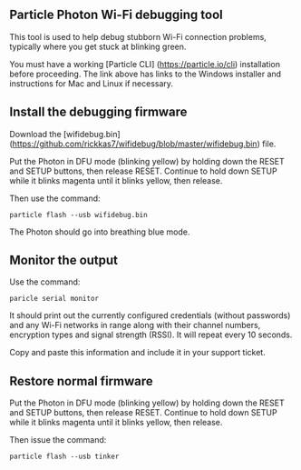 ## Particle Photon Wi-Fi debugging tool

This tool is used to help debug stubborn Wi-Fi connection problems, typically where you get stuck at blinking green.

You must have a working [Particle CLI] (https://particle.io/cli) installation before proceeding. The link above has links to the Windows installer and instructions for Mac and Linux if necessary.

## Install the debugging firmware

Download the [wifidebug.bin] (https://github.com/rickkas7/wifidebug/blob/master/wifidebug.bin) file. 

Put the Photon in DFU mode (blinking yellow) by holding down the RESET and SETUP buttons, then release RESET. Continue to hold down SETUP while it blinks magenta until it blinks yellow, then release.

Then use the command:

```
particle flash --usb wifidebug.bin
```

The Photon should go into breathing blue mode.

## Monitor the output

Use the command:

```
paricle serial monitor
```

It should print out the currently configured credentials (without passwords) and any Wi-Fi networks in range along with their channel numbers, encryption types and signal strength (RSSI). It will repeat every 10 seconds.

Copy and paste this information and include it in your support ticket.

## Restore normal firmware

Put the Photon in DFU mode (blinking yellow) by holding down the RESET and SETUP buttons, then release RESET. Continue to hold down SETUP while it blinks magenta until it blinks yellow, then release.

Then issue the command:

```
particle flash --usb tinker
```

